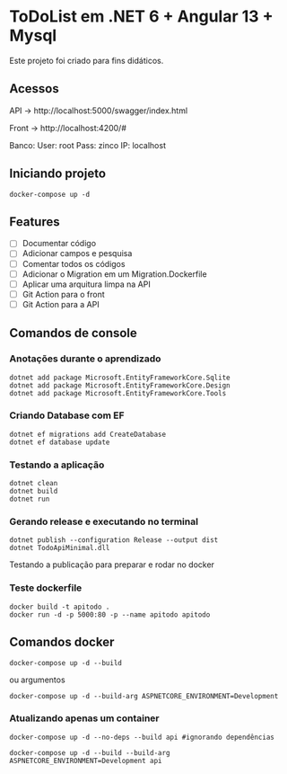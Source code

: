 # ToDoList em .NET 6 + Angular 13 + Mysql

Este projeto foi criado para fins didáticos.

## Acessos

API -> http://localhost:5000/swagger/index.html

Front -> http://localhost:4200/#

Banco:
User: root
Pass: zinco
IP: localhost

## Iniciando projeto

```
docker-compose up -d
```

## Features

- [ ] Documentar código
- [ ] Adicionar campos e pesquisa
- [ ] Comentar todos os códigos
- [ ] Adicionar o Migration em um Migration.Dockerfile
- [ ] Aplicar uma arquitura limpa na API
- [ ] Git Action para o front
- [ ] Git Action para a API

## Comandos de console

### Anotações durante o aprendizado

```
dotnet add package Microsoft.EntityFrameworkCore.Sqlite
dotnet add package Microsoft.EntityFrameworkCore.Design
dotnet add package Microsoft.EntityFrameworkCore.Tools
```

### Criando Database com EF

```
dotnet ef migrations add CreateDatabase
dotnet ef database update
```

### Testando a aplicação

```
dotnet clean
dotnet build
dotnet run
```

### Gerando release e executando no terminal

```
dotnet publish --configuration Release --output dist
dotnet TodoApiMinimal.dll
```

Testando a publicação para preparar e rodar no docker

### Teste dockerfile

```
docker build -t apitodo .
docker run -d -p 5000:80 -p --name apitodo apitodo
```

## Comandos docker

```
docker-compose up -d --build
```

ou argumentos

```
docker-compose up -d --build-arg ASPNETCORE_ENVIRONMENT=Development
```

### Atualizando apenas um container

```
docker-compose up -d --no-deps --build api #ignorando dependências
```

```
docker-compose up -d --build --build-arg ASPNETCORE_ENVIRONMENT=Development api
```
